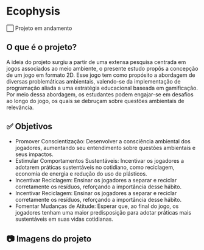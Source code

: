 # Ecophysis
⬜ Projeto em andamento
## O que é o projeto?
<p>A ideia do projeto surgiu a partir de uma extensa pesquisa centrada em jogos associados ao meio ambiente, o presente 
estudo propôs a concepção de um jogo em formato 2D. Esse jogo tem como propósito a abordagem de diversas 
problemáticas ambientais, valendo-se da implementação de programação aliada a uma estratégia educacional baseada 
em gamificação. Por meio dessa abordagem, os estudantes podem engajar-se em desafios ao longo do jogo, os quais 
se debruçam sobre questões ambientais de relevância. </p>

## ✅​ Objetivos
<ul>
<li> Promover Conscientização: Desenvolver a consciência ambiental dos jogadores, aumentando seu 
entendimento sobre questões ambientais e seus impactos.</li>
<li> Estimular Comportamentos Sustentáveis: Incentivar os jogadores a adotarem práticas sustentáveis no 
cotidiano, como reciclagem, economia de energia e redução do uso de plásticos.</li>
<li>Incentivar Reciclagem: Ensinar os jogadores a separar e reciclar corretamente os resíduos, reforçando a 
importância desse hábito.
</li>
<li>Incentivar Reciclagem: Ensinar os jogadores a separar e reciclar corretamente os resíduos, reforçando a 
importância desse hábito.
</li>
<li> Fomentar Mudanças de Atitude: Esperar que, ao final do jogo, os jogadores tenham uma maior 
predisposição para adotar práticas mais sustentáveis em suas vidas cotidianas.</li>
</ul>

## ​📷​ Imagens do projeto


